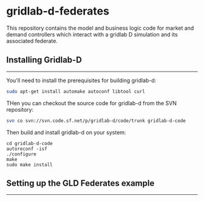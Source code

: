 # gridlab-d-federates
This repository contains the model and business logic code for market and demand controllers which interact with a gridlab D simulation and its associated federate.

## Installing Gridlab-D
-----------------------

You'll need to install the prerequisites for building gridlab-d:

```bash
sudo apt-get install automake autoconf libtool curl
```

THen you can checkout the source code for gridlab-d from the SVN repository:

```bash
svn co svn://svn.code.sf.net/p/gridlab-d/code/trunk gridlab-d-code
```

Then build and install gridlab-d on your system:

```baash
cd gridlab-d-code
autoreconf -isf
./configure
make
sudo make install
```

## Setting up the GLD Federates example
---------------------------------------